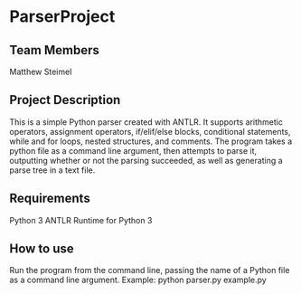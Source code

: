 # ParserProject

## Team Members
Matthew Steimel

## Project Description
This is a simple Python parser created with ANTLR. It supports arithmetic operators, assignment operators, if/elif/else blocks, conditional statements, while and for loops, nested structures, and comments. The program takes a python file as a command line argument, then attempts to parse it, outputting whether or not the parsing succeeded, as well as generating a parse tree in a text file.

## Requirements
Python 3
ANTLR Runtime for Python 3

## How to use
Run the program from the command line, passing the name of a Python file as a command line argument.
Example: python parser.py example.py
